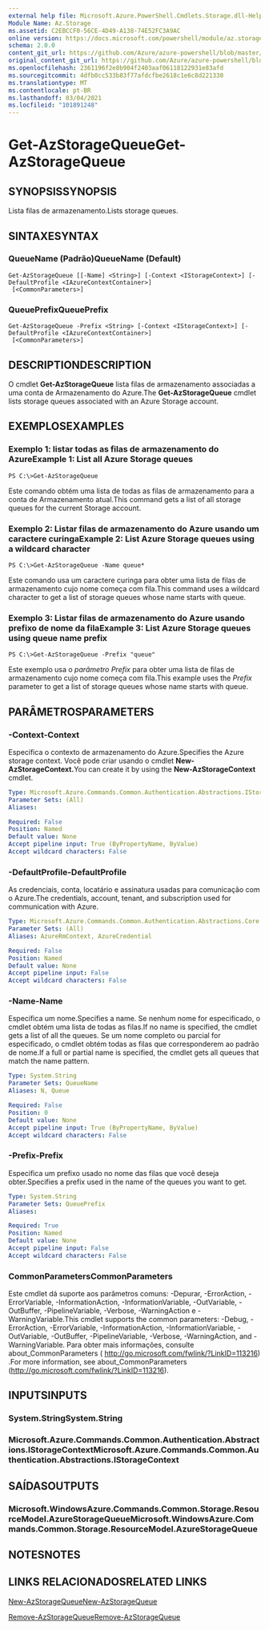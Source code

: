 ```yaml
---
external help file: Microsoft.Azure.PowerShell.Cmdlets.Storage.dll-Help.xml
Module Name: Az.Storage
ms.assetid: C2EBCCF0-56CE-4D49-A138-74E52FC3A9AC
online version: https://docs.microsoft.com/powershell/module/az.storage/get-azstoragequeue
schema: 2.0.0
content_git_url: https://github.com/Azure/azure-powershell/blob/master/src/Storage/Storage.Management/help/Get-AzStorageQueue.md
original_content_git_url: https://github.com/Azure/azure-powershell/blob/master/src/Storage/Storage.Management/help/Get-AzStorageQueue.md
ms.openlocfilehash: 2361196f2e8b904f2403aaf06118122931e83afd
ms.sourcegitcommit: 4dfb0cc533b83f77afdcfbe2618c1e6c8d221330
ms.translationtype: MT
ms.contentlocale: pt-BR
ms.lasthandoff: 03/04/2021
ms.locfileid: "101891248"
---
```

# <span data-ttu-id="d0eee-101">Get-AzStorageQueue</span><span class="sxs-lookup"><span data-stu-id="d0eee-101">Get-AzStorageQueue</span></span>

## <span data-ttu-id="d0eee-102">SYNOPSIS</span><span class="sxs-lookup"><span data-stu-id="d0eee-102">SYNOPSIS</span></span>
<span data-ttu-id="d0eee-103">Lista filas de armazenamento.</span><span class="sxs-lookup"><span data-stu-id="d0eee-103">Lists storage queues.</span></span>

## <span data-ttu-id="d0eee-104">SINTAXE</span><span class="sxs-lookup"><span data-stu-id="d0eee-104">SYNTAX</span></span>

### <span data-ttu-id="d0eee-105">QueueName (Padrão)</span><span class="sxs-lookup"><span data-stu-id="d0eee-105">QueueName (Default)</span></span>
```
Get-AzStorageQueue [[-Name] <String>] [-Context <IStorageContext>] [-DefaultProfile <IAzureContextContainer>]
 [<CommonParameters>]
```

### <span data-ttu-id="d0eee-106">QueuePrefix</span><span class="sxs-lookup"><span data-stu-id="d0eee-106">QueuePrefix</span></span>
```
Get-AzStorageQueue -Prefix <String> [-Context <IStorageContext>] [-DefaultProfile <IAzureContextContainer>]
 [<CommonParameters>]
```

## <span data-ttu-id="d0eee-107">DESCRIPTION</span><span class="sxs-lookup"><span data-stu-id="d0eee-107">DESCRIPTION</span></span>
<span data-ttu-id="d0eee-108">O cmdlet **Get-AzStorageQueue** lista filas de armazenamento associadas a uma conta de Armazenamento do Azure.</span><span class="sxs-lookup"><span data-stu-id="d0eee-108">The **Get-AzStorageQueue** cmdlet lists storage queues associated with an Azure Storage account.</span></span>

## <span data-ttu-id="d0eee-109">EXEMPLOS</span><span class="sxs-lookup"><span data-stu-id="d0eee-109">EXAMPLES</span></span>

### <span data-ttu-id="d0eee-110">Exemplo 1: listar todas as filas de armazenamento do Azure</span><span class="sxs-lookup"><span data-stu-id="d0eee-110">Example 1: List all Azure Storage queues</span></span>
```
PS C:\>Get-AzStorageQueue
```

<span data-ttu-id="d0eee-111">Este comando obtém uma lista de todas as filas de armazenamento para a conta de Armazenamento atual.</span><span class="sxs-lookup"><span data-stu-id="d0eee-111">This command gets a list of all storage queues for the current Storage account.</span></span>

### <span data-ttu-id="d0eee-112">Exemplo 2: Listar filas de armazenamento do Azure usando um caractere curinga</span><span class="sxs-lookup"><span data-stu-id="d0eee-112">Example 2: List Azure Storage queues using a wildcard character</span></span>
```
PS C:\>Get-AzStorageQueue -Name queue*
```

<span data-ttu-id="d0eee-113">Este comando usa um caractere curinga para obter uma lista de filas de armazenamento cujo nome começa com fila.</span><span class="sxs-lookup"><span data-stu-id="d0eee-113">This command uses a wildcard character to get a list of storage queues whose name starts with queue.</span></span>

### <span data-ttu-id="d0eee-114">Exemplo 3: Listar filas de armazenamento do Azure usando prefixo de nome da fila</span><span class="sxs-lookup"><span data-stu-id="d0eee-114">Example 3: List Azure Storage queues using queue name prefix</span></span>
```
PS C:\>Get-AzStorageQueue -Prefix "queue"
```

<span data-ttu-id="d0eee-115">Este exemplo usa o *parâmetro Prefix* para obter uma lista de filas de armazenamento cujo nome começa com fila.</span><span class="sxs-lookup"><span data-stu-id="d0eee-115">This example uses the *Prefix* parameter to get a list of storage queues whose name starts with queue.</span></span>

## <span data-ttu-id="d0eee-116">PARÂMETROS</span><span class="sxs-lookup"><span data-stu-id="d0eee-116">PARAMETERS</span></span>

### <span data-ttu-id="d0eee-117">-Context</span><span class="sxs-lookup"><span data-stu-id="d0eee-117">-Context</span></span>
<span data-ttu-id="d0eee-118">Especifica o contexto de armazenamento do Azure.</span><span class="sxs-lookup"><span data-stu-id="d0eee-118">Specifies the Azure storage context.</span></span>
<span data-ttu-id="d0eee-119">Você pode criar usando o cmdlet **New-AzStorageContext.**</span><span class="sxs-lookup"><span data-stu-id="d0eee-119">You can create it by using the **New-AzStorageContext** cmdlet.</span></span>

```yaml
Type: Microsoft.Azure.Commands.Common.Authentication.Abstractions.IStorageContext
Parameter Sets: (All)
Aliases:

Required: False
Position: Named
Default value: None
Accept pipeline input: True (ByPropertyName, ByValue)
Accept wildcard characters: False
```

### <span data-ttu-id="d0eee-120">-DefaultProfile</span><span class="sxs-lookup"><span data-stu-id="d0eee-120">-DefaultProfile</span></span>
<span data-ttu-id="d0eee-121">As credenciais, conta, locatário e assinatura usadas para comunicação com o Azure.</span><span class="sxs-lookup"><span data-stu-id="d0eee-121">The credentials, account, tenant, and subscription used for communication with Azure.</span></span>

```yaml
Type: Microsoft.Azure.Commands.Common.Authentication.Abstractions.Core.IAzureContextContainer
Parameter Sets: (All)
Aliases: AzureRmContext, AzureCredential

Required: False
Position: Named
Default value: None
Accept pipeline input: False
Accept wildcard characters: False
```

### <span data-ttu-id="d0eee-122">-Name</span><span class="sxs-lookup"><span data-stu-id="d0eee-122">-Name</span></span>
<span data-ttu-id="d0eee-123">Especifica um nome.</span><span class="sxs-lookup"><span data-stu-id="d0eee-123">Specifies a name.</span></span>
<span data-ttu-id="d0eee-124">Se nenhum nome for especificado, o cmdlet obtém uma lista de todas as filas.</span><span class="sxs-lookup"><span data-stu-id="d0eee-124">If no name is specified, the cmdlet gets a list of all the queues.</span></span>
<span data-ttu-id="d0eee-125">Se um nome completo ou parcial for especificado, o cmdlet obtém todas as filas que corresponderem ao padrão de nome.</span><span class="sxs-lookup"><span data-stu-id="d0eee-125">If a full or partial name is specified, the cmdlet gets all queues that match the name pattern.</span></span>

```yaml
Type: System.String
Parameter Sets: QueueName
Aliases: N, Queue

Required: False
Position: 0
Default value: None
Accept pipeline input: True (ByPropertyName, ByValue)
Accept wildcard characters: False
```

### <span data-ttu-id="d0eee-126">-Prefix</span><span class="sxs-lookup"><span data-stu-id="d0eee-126">-Prefix</span></span>
<span data-ttu-id="d0eee-127">Especifica um prefixo usado no nome das filas que você deseja obter.</span><span class="sxs-lookup"><span data-stu-id="d0eee-127">Specifies a prefix used in the name of the queues you want to get.</span></span>

```yaml
Type: System.String
Parameter Sets: QueuePrefix
Aliases:

Required: True
Position: Named
Default value: None
Accept pipeline input: False
Accept wildcard characters: False
```

### <span data-ttu-id="d0eee-128">CommonParameters</span><span class="sxs-lookup"><span data-stu-id="d0eee-128">CommonParameters</span></span>
<span data-ttu-id="d0eee-129">Este cmdlet dá suporte aos parâmetros comuns: -Depurar, -ErrorAction, -ErrorVariable, -InformationAction, -InformationVariable, -OutVariable, -OutBuffer, -PipelineVariable, -Verbose, -WarningAction e -WarningVariable.</span><span class="sxs-lookup"><span data-stu-id="d0eee-129">This cmdlet supports the common parameters: -Debug, -ErrorAction, -ErrorVariable, -InformationAction, -InformationVariable, -OutVariable, -OutBuffer, -PipelineVariable, -Verbose, -WarningAction, and -WarningVariable.</span></span> <span data-ttu-id="d0eee-130">Para obter mais informações, consulte about_CommonParameters ( http://go.microsoft.com/fwlink/?LinkID=113216) .</span><span class="sxs-lookup"><span data-stu-id="d0eee-130">For more information, see about_CommonParameters (http://go.microsoft.com/fwlink/?LinkID=113216).</span></span>

## <span data-ttu-id="d0eee-131">INPUTS</span><span class="sxs-lookup"><span data-stu-id="d0eee-131">INPUTS</span></span>

### <span data-ttu-id="d0eee-132">System.String</span><span class="sxs-lookup"><span data-stu-id="d0eee-132">System.String</span></span>

### <span data-ttu-id="d0eee-133">Microsoft.Azure.Commands.Common.Authentication.Abstractions.IStorageContext</span><span class="sxs-lookup"><span data-stu-id="d0eee-133">Microsoft.Azure.Commands.Common.Authentication.Abstractions.IStorageContext</span></span>

## <span data-ttu-id="d0eee-134">SAÍDAS</span><span class="sxs-lookup"><span data-stu-id="d0eee-134">OUTPUTS</span></span>

### <span data-ttu-id="d0eee-135">Microsoft.WindowsAzure.Commands.Common.Storage.ResourceModel.AzureStorageQueue</span><span class="sxs-lookup"><span data-stu-id="d0eee-135">Microsoft.WindowsAzure.Commands.Common.Storage.ResourceModel.AzureStorageQueue</span></span>

## <span data-ttu-id="d0eee-136">NOTES</span><span class="sxs-lookup"><span data-stu-id="d0eee-136">NOTES</span></span>

## <span data-ttu-id="d0eee-137">LINKS RELACIONADOS</span><span class="sxs-lookup"><span data-stu-id="d0eee-137">RELATED LINKS</span></span>

[<span data-ttu-id="d0eee-138">New-AzStorageQueue</span><span class="sxs-lookup"><span data-stu-id="d0eee-138">New-AzStorageQueue</span></span>](./New-AzStorageQueue.md)

[<span data-ttu-id="d0eee-139">Remove-AzStorageQueue</span><span class="sxs-lookup"><span data-stu-id="d0eee-139">Remove-AzStorageQueue</span></span>](./Remove-AzStorageQueue.md)


